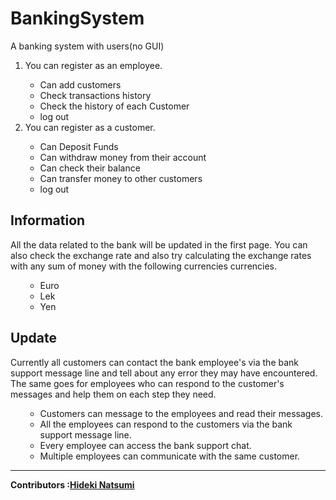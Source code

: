 # BankingSystem

A banking system with users(no GUI)


<ol>

<li>You can register as an employee.</li>
<ul>
   <li>Can add customers</li>
   <li>Check transactions history</li>
   <li>Check the history of each Customer</li>
   <li>log out</li>
  </ul> 
   <li>You can register as a customer.</li>
  <ul>
   <li>Can Deposit Funds</li>
   <li>Can withdraw money from their account</li>
   <li>Can check their balance</li>
   <li>Can transfer money to other customers</li>
   <li>log out</li>
  </ul>
   </ol>
   
  Information
  -
  
  All the data related to the bank will be updated in the first page.
  You can also check the exchange rate and also try calculating the exchange rates with any sum of money with the following currencies currencies.
  <ol>
  <ul>
  <li>Euro</li>
  <li>Lek</li>
  <li>Yen</li>
  </ul>
  </ol>
  
   Update
  -
  
  Currently all customers can contact the bank employee's via the bank support message line and tell about any error they may have encountered.
  The same goes for employees who can respond to the customer's messages and help them on each step they need.
  <ol>
  <ul>
  <li>Customers can message to the employees and read their messages.</li>
  <li>All the employees can respond to the customers via the bank support message line.</li>
  <li>Every employee can access the bank support chat.</li>
  <li>Multiple employees can communicate with the same customer.</li>
  </ul>
  </ol>
  
  ---
<strong>Contributors :[Hideki Natsumi](https://github.com/HidekiNatsumi) 
